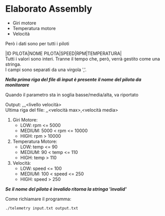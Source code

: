 # Elaborato Assembly

- Giri motore
- Temperatura motore
- Velocità

Però i dati sono per tutti i piloti

|ID PILOTA|NOME PILOTA|SPEED|RPM|TEMPERATURA| <br>
Tutti i valori sono interi. Tranne il tempo che, però, verrà gestito come una stringa. <br>
I campi sono separati da una virgola ','. <br>

***Nella prima riga del file di input è presente il nome del pilota da monitorare*** <br>

Quando il parametro sta in soglia basse/media/alta, va riportato <br>

Output: <tempo>,<livello rpm>,<livello temperatura>,<livello velocità> <br>
Ultima riga del file: <rpm max>,<temp max>,<velocità max>,<velocità media> <br>
  
1) Giri Motore:
    - LOW: rpm <= 5000
    - MEDIUM: 5000 < rpm <= 10000
    - HIGH: rpm > 10000
2) Temperatura Motore:
    - LOW: temp <= 90
    - MEDIUM: 90 < temp <= 110
    - HIGH: temp > 110 
3) Velocità:
    - LOW: speed <= 100
    - MEDIUM: 100 < speed <= 250
    - HIGH: speed > 250
  
  ***Se il nome del pilota è invalido ritorna la stringa 'invalid'***

Come richiamare il programma:
  
    ./telemetry input.txt output.txt
